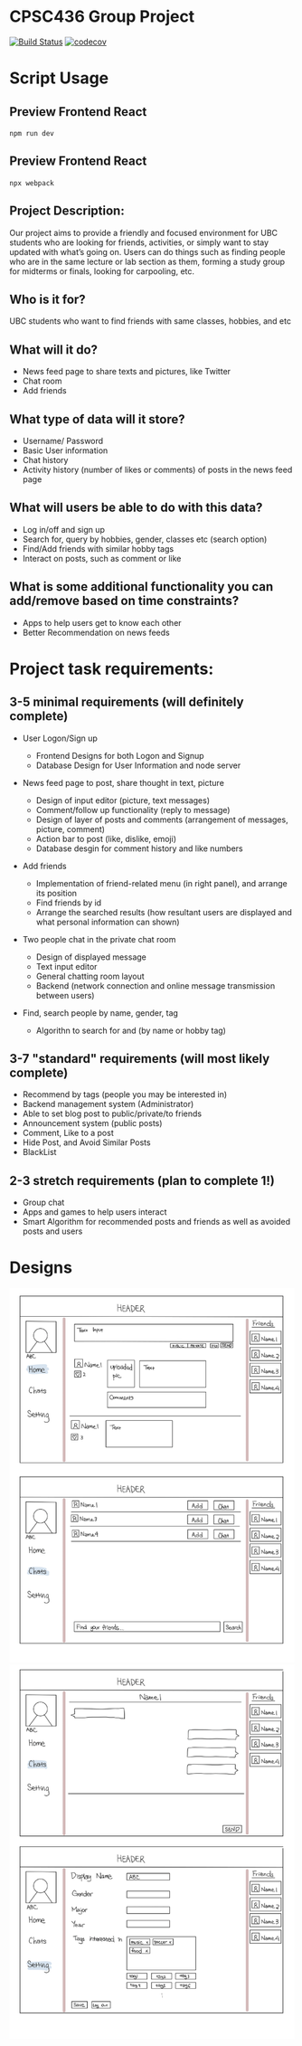 # CPSC436 Group Project

[![Build Status](https://travis-ci.com/ZijiaZhang/CPSC436_Project.svg?branch=master)](https://travis-ci.com/ZijiaZhang/CPSC436_Project)
[![codecov](https://codecov.io/gh/ZijiaZhang/CPSC436_Project/branch/master/graph/badge.svg)](https://codecov.io/gh/ZijiaZhang/CPSC436_Project)

# Script Usage

## Preview Frontend React
```shell script 
npm run dev
```

## Preview Frontend React
```shell script 
npx webpack
```


## Project Description: 
Our project aims to provide a friendly and focused environment for UBC students who are looking for friends, activities, or simply want to stay updated with what’s going on. Users can do things such as finding people who are in the same lecture or lab section as them, forming a study group for midterms or finals, looking for carpooling, etc.

## Who is it for?
UBC students who want to find friends with same classes, hobbies, and etc

## What will it do? 
- News feed page to share texts and pictures, like Twitter
- Chat room
- Add friends

## What type of data will it store?
- Username/ Password
- Basic User information
- Chat history
- Activity history (number of likes or comments) of posts in the news feed page

## What will users be able to do with this data?
- Log in/off and sign up
- Search for, query by hobbies, gender, classes etc (search option)
- Find/Add friends with similar hobby tags
- Interact on posts, such as comment or like

## What is some additional functionality you can add/remove based on time constraints?
- Apps to help users get to know each other   
- Better Recommendation on news feeds
 
# Project task requirements:
## 3-5 minimal requirements (will definitely complete)
- User Logon/Sign up
    - Frontend Designs for both Logon and Signup
    - Database Design for User Information and node server

- News feed page to post, share thought in text, picture
   - Design of input editor (picture, text messages)
   - Comment/follow up functionality (reply to message)
   - Design of layer of posts and comments (arrangement of messages, picture, comment)
   - Action bar to post (like, dislike, emoji)
   - Database desgin for comment history and like numbers
- Add friends
   - Implementation of friend-related menu (in right panel), and arrange its position
   - Find friends by id
   - Arrange the searched results (how resultant users are displayed and what personal information can shown)
- Two people chat in the private chat room
   - Design of displayed message
   - Text input editor
   - General chatting room layout
   - Backend (network connection and online message transmission between users)
- Find, search people by name, gender, tag
  - Algorithn to search for and (by name or hobby tag)

## 3-7 "standard" requirements (will most likely complete)
- Recommend by tags (people you may be interested in)
- Backend management system (Administrator)
- Able to set blog post to public/private/to friends
- Announcement system (public posts)
- Comment, Like to a post
- Hide Post, and Avoid Similar Posts
- BlackList

## 2-3 stretch requirements (plan to complete 1!)
- Group chat
- Apps and games to help users interact
- Smart Algorithm for recommended posts and friends as well as avoided posts and users

# Designs
![](Docs/images/Project_layouts-1.png)
![](Docs/images/Project_layouts-2.png)
